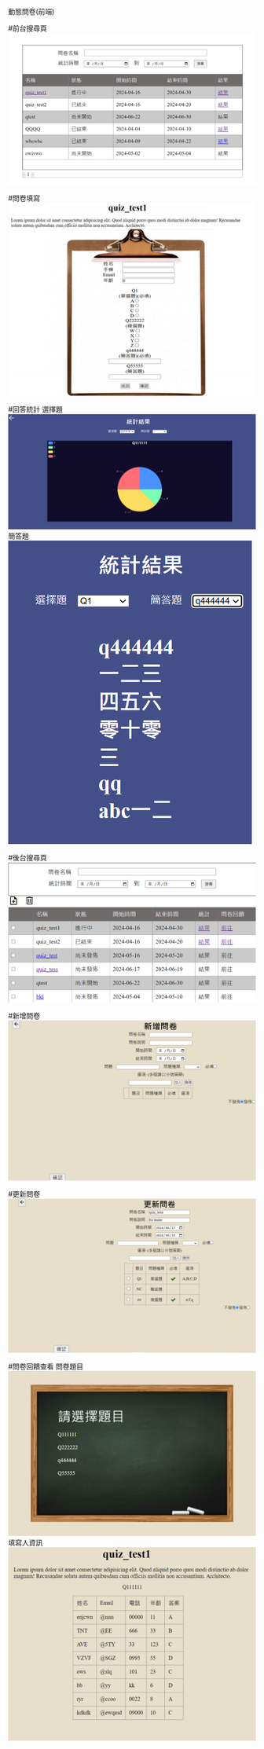 動態問卷(前端)

#前台搜尋頁
![image](https://github.com/daidai12332/Questionnaire/blob/main/img/%E5%89%8D%E5%8F%B0%E6%90%9C%E5%B0%8B%E9%A0%81.png)

#問卷填寫
![image](https://github.com/daidai12332/Questionnaire/blob/main/img/%E5%95%8F%E5%8D%B7%E5%A1%AB%E5%AF%AB.png)

#回答統計
選擇題
![image](https://github.com/daidai12332/Questionnaire/blob/main/img/%E5%9B%9E%E7%AD%94%E7%B5%B1%E8%A8%88(%E9%81%B8%E6%93%87).png)
簡答題
![image](https://github.com/daidai12332/Questionnaire/blob/main/img/%E5%9B%9E%E7%AD%94%E7%B5%B1%E8%A8%88(%E7%B0%A1%E7%AD%94).png)

#後台搜尋頁
![image](https://github.com/daidai12332/Questionnaire/blob/main/img/%E5%BE%8C%E5%8F%B0%E6%90%9C%E5%B0%8B%E9%A0%81.png)

#新增問卷
![image](https://github.com/daidai12332/Questionnaire/blob/main/img/%E6%96%B0%E5%A2%9E%E5%95%8F%E5%8D%B7.png)

#更新問卷
![image](https://github.com/daidai12332/Questionnaire/blob/main/img/%E6%9B%B4%E6%96%B0%E5%95%8F%E5%8D%B7.png)

#問卷回饋查看
問卷題目
![image](https://github.com/daidai12332/Questionnaire/blob/main/img/%E5%95%8F%E5%8D%B7%E5%9B%9E%E9%A5%8B%E6%9F%A5%E7%9C%8B(%E9%A1%8C%E7%9B%AE).png)
填寫人資訊
![image](https://github.com/daidai12332/Questionnaire/blob/main/img/%E5%95%8F%E5%8D%B7%E5%9B%9E%E9%A5%8B%E6%9F%A5%E7%9C%8B(%E5%A1%AB%E5%AF%AB%E4%BA%BA).png)
